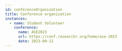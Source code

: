 ```yaml
---
id: conferenceOrganization
title: Conference organization
instances:
  - name: Student Volunteer
    conference:
      name: ASE2023
      url: https://conf.researchr.org/home/ase-2023
      date: 2023-09-11
---
```


